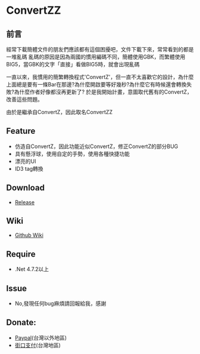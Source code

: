# ConvertZZ

## 前言
經常下載簡體文件的朋友們應該都有這個困擾吧，文件下載下來，常常看到的都是一堆亂碼
亂碼的原因是因為兩國的慣用編碼不同，簡體使用GBK，而繁體使用BIG5，當GBK的文字「直接」看做BIG5時，就會出現亂碼

一直以來，我慣用的簡繁轉換程式'ConvertZ'，但一直不太喜歡它的設計，為什麼上面總是要有一條Bar在那邊?為什麼開啟要等好幾秒?為什麼它有時候還會轉換失敗?為什麼作者好像都沒再更新了?
於是我開始計畫，意圖取代舊有的ConvertZ，改善這些問題。

由於是繼承自ConvertZ，因此取名ConvertZZ

## Feature
* 仿造自ConvertZ，因此功能近似ConvertZ，修正ConvertZ的部分BUG
* 具有懸浮球，使用自定的手勢，使用各種快捷功能
* 漂亮的UI
* ID3 tag轉換

## Download
* [Release](https://github.com/flier268/ConvertZZ/releases "Release")

## Wiki
* [Github Wiki](https://github.com/flier268/ConvertZZ/wiki)

## Require
* .Net 4.7.2以上

## Issue
* No,發現任何bug麻煩請回報給我，感謝

## Donate:
* [Paypal](http://paypal.me/flier268)(台灣以外地區)
* [街口支付](https://i.imgur.com/IKowON0.png)(台灣地區)
